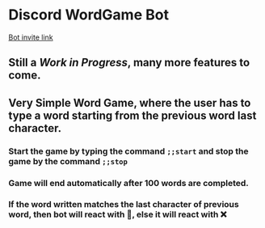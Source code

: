 # Discord WordGame Bot

[Bot invite link](https://discord.com/api/oauth2/authorize?client_id=733589964431818835&permissions=92224&scope=bot)

## Still a *Work in Progress*, many more features to come.

## Very Simple Word Game, where the user has to type a word starting from the previous word last character.

### Start the game by typing the command ```;;start``` and stop the game by the command ```;;stop``` 

### Game will end automatically after 100 words are completed.

### If the word written matches the last character of previous word, then bot will react with 💯, else it will react with ❌